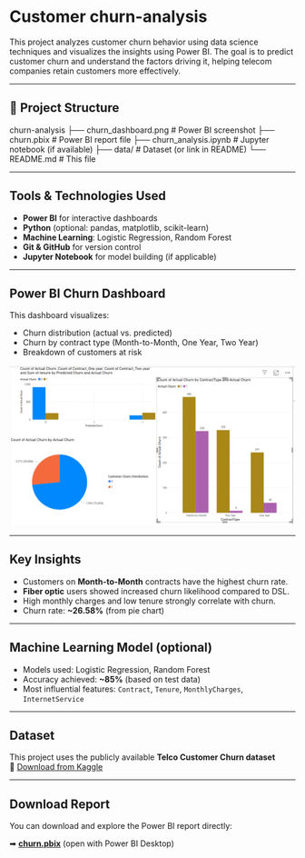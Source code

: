 #  Customer churn-analysis

This project analyzes customer churn behavior using data science techniques and visualizes the insights using Power BI. The goal is to predict customer churn and understand the factors driving it, helping telecom companies retain customers more effectively.

---

## 📁 Project Structure

 churn-analysis
├── churn_dashboard.png # Power BI screenshot
├── churn.pbix # Power BI report file
├── churn_analysis.ipynb # Jupyter notebook (if available)
├── data/ # Dataset (or link in README)
└── README.md # This file

---

##  Tools & Technologies Used

- **Power BI** for interactive dashboards
- **Python** (optional: pandas, matplotlib, scikit-learn)
- **Machine Learning**: Logistic Regression, Random Forest
- **Git & GitHub** for version control
- **Jupyter Notebook** for model building (if applicable)

---

##  Power BI Churn Dashboard

This dashboard visualizes:
- Churn distribution (actual vs. predicted)
- Churn by contract type (Month-to-Month, One Year, Two Year)
- Breakdown of customers at risk

![Churn Dashboard](churn_dashboard.png)

---

##  Key Insights

-  Customers on **Month-to-Month** contracts have the highest churn rate.
-  **Fiber optic** users showed increased churn likelihood compared to DSL.
-  High monthly charges and low tenure strongly correlate with churn.
-  Churn rate: **~26.58%** (from pie chart)

---

##  Machine Learning Model (optional)

- Models used: Logistic Regression, Random Forest
- Accuracy achieved: **~85%** (based on test data)
- Most influential features: `Contract`, `Tenure`, `MonthlyCharges`, `InternetService`

---

##  Dataset

This project uses the publicly available **Telco Customer Churn dataset**  
🔗 [Download from Kaggle](https://www.kaggle.com/datasets/blastchar/telco-customer-churn)

---

##  Download Report

You can download and explore the Power BI report directly:

➡ **[churn.pbix](churn.pbix)** (open with Power BI Desktop)

